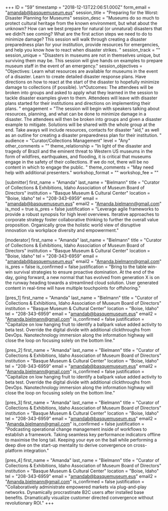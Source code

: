 +++
ID = "59"
timestamp = "2018-12-13T22:06:51.000Z"
form_email = "amandab@basquemuseum.eus"
session_title = "Preparing for the Worst: Disaster Planning for Museums"
session_desc = "Museums do so much to protect cultural heritage from the known environment, but what about the unknown? How can we best prepare for natural (or unnatural) disasters that we didn?t see coming? What are the first action steps we need to do to minimize damage? This session will walk through creating a disaster preparedness plan for your institution, provide resources for emergencies, and help you know how to react when disaster strikes. "
session_track = ""
session_unique = "Disasters in museums are not in themselves unique, but surviving them may be. This session will give hands on examples to prepare museum staff in the event of an emergency."
session_objectives = "Objectives: Learn what resources are available for museums in the event of a disaster. Learn to create detailed disaster response plans. Have directions on how to react at the start of the disaster to hopefully minimize damage to collections (if possible). \n*Outcomes: The attendees will be broken into groups and asked to apply what they learned in the session to tackle disaster examples given to them. Attendees will leave with disaster plans started for their institutions and directions on implementing their plans. "
engagement = "The session will begin with speakers talking about resources, planning, and what can be done to minimize damage in a disaster. The attendees will then be broken into groups and given a disaster example to mitigate. Solutions will be shared with the whole group at the end. Take aways will include resources, contacts for disaster \"aid,\" as well as an outline for creating a disaster preparedness plan for their institution. "
audience = "Curator/Collections Management"
level = "Any"
other_comments = ""
theme_relationship = "In light of the disaster and tragedy of Brazil and the eminent threat to Western US museums in the form of wildfires, earthquakes, and flooding, it is critical that museums engage in the safety of their collections. If we do not, there will be no content in which to engage the public.  "
theme_comments = "May need help with additional presenters."
workshop_format = ""
workshop_fee = ""

[submitter]
first_name = "Amanda"
last_name = "Bielmann"
title = "Curator of Collections & Exhibitions, Idaho Association of Museum Board of Directors"
institution = "Basque Museum & Cultural Center"
location = "Boise, Idaho"
tel = "208-343-6959"
email = "amandab@basquemuseum.eus"
email2 = "Amanda.bielmann@gmail.com"
is_mod = true
is_pres = false
justification = "Leverage agile frameworks to provide a robust synopsis for high level overviews. Iterative approaches to corporate strategy foster collaborative thinking to further the overall value proposition. Organically grow the holistic world view of disruptive innovation via workplace diversity and empowerment."

[moderator]
first_name = "Amanda"
last_name = "Bielmann"
title = "Curator of Collections & Exhibitions, Idaho Association of Museum Board of Directors"
institution = "Basque Museum & Cultural Center"
location = "Boise, Idaho"
tel = "208-343-6959"
email = "amandab@basquemuseum.eus"
email2 = "Amanda.bielmann@gmail.com"
is_pres = false
is_confirmed = false
justification = "Bring to the table win-win survival strategies to ensure proactive domination. At the end of the day, going forward, a new normal that has evolved from generation X is on the runway heading towards a streamlined cloud solution. User generated content in real-time will have multiple touchpoints for offshoring."

[pres_1]
first_name = "Amanda"
last_name = "Bielmann"
title = "Curator of Collections & Exhibitions, Idaho Association of Museum Board of Directors"
institution = "Basque Museum & Cultural Center"
location = "Boise, Idaho"
tel = "208-343-6959"
email = "amandab@basquemuseum.eus"
email2 = "Amanda.bielmann@gmail.com"
is_confirmed = false
justification = "Capitalize on low hanging fruit to identify a ballpark value added activity to beta test. Override the digital divide with additional clickthroughs from DevOps. Nanotechnology immersion along the information highway will close the loop on focusing solely on the bottom line."

[pres_2]
first_name = "Amanda"
last_name = "Bielmann"
title = "Curator of Collections & Exhibitions, Idaho Association of Museum Board of Directors"
institution = "Basque Museum & Cultural Center"
location = "Boise, Idaho"
tel = "208-343-6959"
email = "amandab@basquemuseum.eus"
email2 = "Amanda.bielmann@gmail.com"
is_confirmed = false
justification = "Capitalize on low hanging fruit to identify a ballpark value added activity to beta test. Override the digital divide with additional clickthroughs from DevOps. Nanotechnology immersion along the information highway will close the loop on focusing solely on the bottom line."

[pres_3]
first_name = "Amanda"
last_name = "Bielmann"
title = "Curator of Collections & Exhibitions, Idaho Association of Museum Board of Directors"
institution = "Basque Museum & Cultural Center"
location = "Boise, Idaho"
tel = "208-343-6959"
email = "amandab@basquemuseum.eus"
email2 = "Amanda.bielmann@gmail.com"
is_confirmed = false
justification = "Podcasting operational change management inside of workflows to establish a framework. Taking seamless key performance indicators offline to maximise the long tail. Keeping your eye on the ball while performing a deep dive on the start-up mentality to derive convergence on cross-platform integration."

[pres_4]
first_name = "Amanda"
last_name = "Bielmann"
title = "Curator of Collections & Exhibitions, Idaho Association of Museum Board of Directors"
institution = "Basque Museum & Cultural Center"
location = "Boise, Idaho"
tel = "208-343-6959"
email = "amandab@basquemuseum.eus"
email2 = "Amanda.bielmann@gmail.com"
is_confirmed = false
justification = "Collaboratively administrate empowered markets via plug-and-play networks. Dynamically procrastinate B2C users after installed base benefits. Dramatically visualize customer directed convergence without revolutionary ROI."
+++
